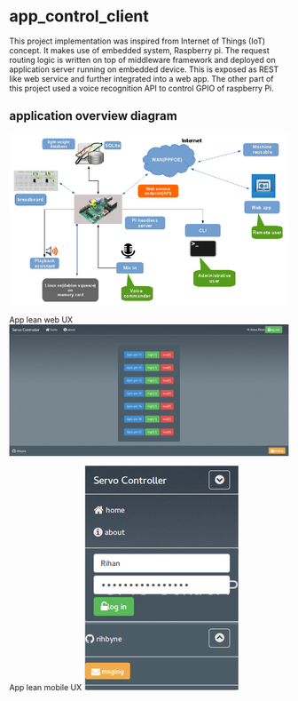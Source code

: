 app_control_client
==================
This project implementation was inspired from Internet of Things (IoT)
concept. It makes use of embedded system, Raspberry pi. The request routing logic is
written on top of middleware framework and deployed on application server running on
embedded device. This is exposed as REST like web service and further integrated
into a web app. The other part of this project used a voice recognition API to control
GPIO of raspberry Pi.

application overview diagram
----------------------------
![architecture](https://github.com/rihbyne/app_control_client/blob/master/overview_has.png)

App lean web UX
![desk view](https://github.com/rihbyne/app_control_client/blob/master/desk-view-gpio-grid.png)

App lean mobile UX
![mobile view](https://github.com/rihbyne/app_control_client/blob/master/mobile-collapse-view.png)
